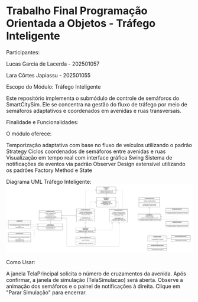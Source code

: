 # Trabalho Final Programação Orientada a Objetos - Tráfego Inteligente

Participantes:

Lucas Garcia de Lacerda - 202501057

Lara Côrtes Japiassu - 202501055

              
Escopo do Módulo: Tráfego Inteligente

Este repositório implementa o submódulo de controle de semáforos do SmartCitySim. Ele se concentra na gestão do fluxo de tráfego por meio de semáforos adaptativos e coordenados em avenidas e ruas transversais.


Finalidade e Funcionalidades:

O módulo oferece:

Temporização adaptativa com base no fluxo de veículos utilizando o padrão Strategy
Ciclos coordenados de semáforos entre avenidas e ruas
Visualização em tempo real com interface gráfica Swing
Sistema de notificações de eventos via padrão Observer
Design extensível utilizando os padrões Factory Method e State

Diagrama UML Tráfego Inteligente:
![UML Tráfego Inteligente](img/uml.png)


Como Usar:

A janela TelaPrincipal solicita o número de cruzamentos da avenida.
Após confirmar, a janela de simulação (TelaSimulacao) será aberta.
Observe a animação dos semáforos e o painel de notificações à direita.
Clique em "Parar Simulação" para encerrar.
